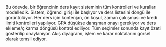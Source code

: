 Bu ödevde, bir öğrencinin ders kayıt sisteminin tüm kontrolleri ve kuralları modelledik.
Sistem, öğrenci girişi ile başlıyor ve ders listesini döngü ile görüntülüyor.
Her ders için kontenjan, ön koşul, zaman çakışması ve kredi limiti kontrolleri yapılıyor.
GPA düşükse danışman onayı gerekiyor ve ders ekleme/çıkarma döngüsü kontrol ediliyor.
Tüm seçimler sonunda kayıt özeti gösterilip onaylanıyor.
Akış diyagramı, işlem ve karar noktalarını görsel olarak temsil ediyor.

